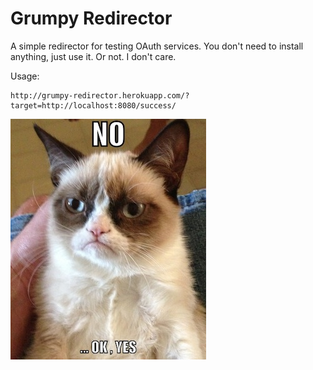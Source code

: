 # Grumpy Redirector

A simple redirector for testing OAuth services.
You don't need to install anything, just use it. Or not. I don't care.

Usage:

```
http://grumpy-redirector.herokuapp.com/?target=http://localhost:8080/success/
```

![Grumpy cat](grumpycat.jpg)


